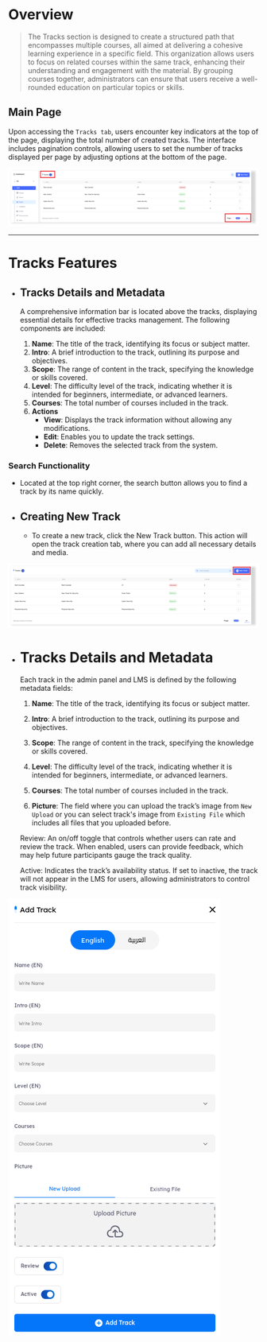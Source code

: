 # Overview
> The Tracks section is designed to create a structured path that encompasses multiple courses, all aimed at delivering a cohesive learning experience in a specific field. This organization allows users to focus on related courses within the same track, enhancing their understanding and engagement with the material. By grouping courses together, administrators can ensure that users receive a well-rounded education on particular topics or skills.

## Main Page

Upon accessing the `Tracks tab`, users encounter key indicators at the top of the page, displaying the total number of created tracks. The interface includes pagination controls, allowing users to set the number of tracks displayed per page by adjusting options at the bottom of the page.

![Drill-Phish tracks main!](../../assets/drill/tracks/main.png "Drill-Phish tracks main")

---

# Tracks Features

- ## Tracks Details and Metadata

    A comprehensive information bar is located above the tracks, displaying essential details for effective tracks management. The following components are included:

    1. **Name**: The title of the track, identifying its focus or subject matter.
    2. **Intro**: A brief introduction to the track, outlining its purpose and objectives.
    3. **Scope**: The range of content in the track, specifying the knowledge or skills covered.
    4. **Level**: The difficulty level of the track, indicating whether it is intended for beginners, intermediate, or advanced learners.
    5. **Courses**: The total number of courses included in the track.
    6. **Actions**
        - **View**: Displays the track information without allowing any modifications.
        - **Edit**: Enables you to update the track settings.
        - **Delete**: Removes the selected track from the system.

### Search Functionality

- Located at the top right corner, the search button allows you to find a track by its name quickly. 

- ## Creating New Track

    - To create a new track, click the New Track button. This action will open the track creation tab, where you can add all necessary details and media. 

![Drill-Phish tracks new button!](../../assets/drill/tracks/new_track_button.png "Drill-Phish tracks new button")
    
- # Tracks Details and Metadata 

    Each track in the admin panel and LMS is defined by the following metadata fields: 

    1. **Name**: The title of the track, identifying its focus or subject matter. 

    2. **Intro**: A brief introduction to the track, outlining its purpose and objectives. 

    3. **Scope**: The range of content in the track, specifying the knowledge or skills covered. 

    4. **Level**: The difficulty level of the track, indicating whether it is intended for beginners, intermediate, or advanced learners. 

    5. **Courses**: The total number of courses included in the track. 

    6. **Picture**: The field where you can upload the track’s image from `New Upload` or you can select track's image from `Existing File` which includes all files that you uploaded before. 

    Review: An on/off toggle that controls whether users can rate and review the track. When enabled, users can provide feedback, which may help future participants gauge the track quality. 

    Active: Indicates the track’s availability status. If set to inactive, the track will not appear in the LMS for users, allowing administrators to control track visibility. 

![Drill-Phish tracks add new configurations!](../../assets/drill/tracks/add_new_tracks_configurations.png "Drill-Phish tracks add new configurations")
